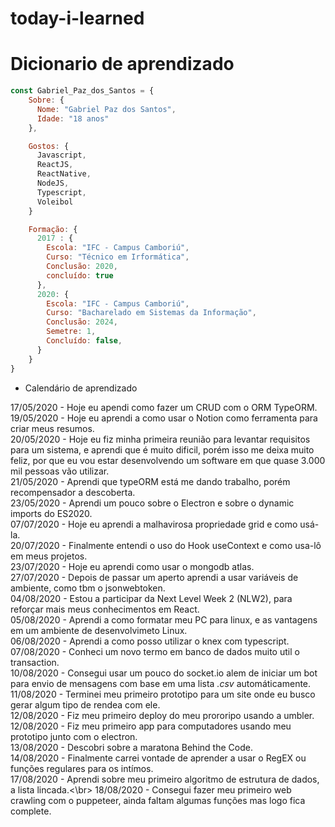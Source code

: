 # today-i-learned

# Dicionario de aprendizado
``` js 
const Gabriel_Paz_dos_Santos = {
    Sobre: {
      Nome: "Gabriel Paz dos Santos",
      Idade: "18 anos"
    },

    Gostos: {
      Javascript, 
      ReactJS, 
      ReactNative, 
      NodeJS,
      Typescript,
      Voleibol
    }

    Formação: {  
      2017 : {
        Escola: "IFC - Campus Camboriú",
        Curso: "Técnico em Irformática",
        Conclusão: 2020,
        concluído: true
      },
      2020: {
        Escola: "IFC - Campus Camboriú",
        Curso: "Bacharelado em Sistemas da Informação",
        Conclusão: 2024,
        Semetre: 1,
        Concluído: false,
      }
    }
}
```

- Calendário de aprendizado

17/05/2020 - Hoje eu apendi como fazer um CRUD com o ORM TypeORM.</br>
19/05/2020 - Hoje eu aprendi a como usar o Notion como ferramenta para criar meus resumos.</br>
20/05/2020 - Hoje eu fiz minha primeira reunião para levantar requisitos para um sistema, e aprendi que é muito dificil, porém isso me deixa muito feliz, por que eu vou estar desenvolvendo um software em que quase 3.000 mil pessoas vão utilizar.</br>
21/05/2020 - Aprendi que typeORM está me dando trabalho, porém recompensador a descoberta.</br>
23/05/2020 - Aprendi um pouco sobre o Electron e sobre o dynamic imports do ES2020.</br>
07/07/2020 - Hoje eu aprendi a malhavirosa propriedade grid e como usá-la.</br>
20/07/2020 - Finalmente entendi o uso do Hook useContext e como usa-lô em meus projetos.</br>
23/07/2020 - Hoje eu aprendi como usar o mongodb atlas.</br>
27/07/2020 - Depois de passar um aperto aprendi a usar variáveis de ambiente, como tbm o jsonwebtoken.</br>
04/08/2020 - Estou a participar da Next Level Week 2 (NLW2), para reforçar mais meus conhecimentos em React.</br>
05/08/2020 - Aprendi a como formatar meu PC para linux, e as vantagens em um ambiente de desenvolvimeto Linux.</br>
06/08/2020 - Aprendi a como posso utilizar o knex com typescript.</br>
07/08/2020 - Conheci um novo termo em banco de dados muito util o transaction.</br>
10/08/2020 - Consegui usar um pouco do socket.io alem de iniciar um bot para envio de mensagens com base em uma lista _.csv_ automáticamente.</br>
11/08/2020 - Terminei meu primeiro prototipo para um site onde eu busco gerar algum tipo de rendea com ele.</br>
12/08/2020 - Fiz meu primeiro deploy do meu prororipo usando a umbler.</br>
12/08/2020 - Fiz meu primeiro app para computadores usando meu prototipo junto com o electron.</br>
13/08/2020 - Descobri sobre a maratona Behind the Code.</br>
14/08/2020 - Finalmente carrei vontade de aprender a usar o RegEX ou funções regulares para os intímos.</br>
17/08/2020 - Aprendi sobre meu primeiro algoritmo de estrutura de dados, a lista lincada.<\br>
18/08/2020 - Consegui fazer meu primeiro web crawling com o puppeteer, ainda faltam algumas funções mas logo fica complete.</br>

